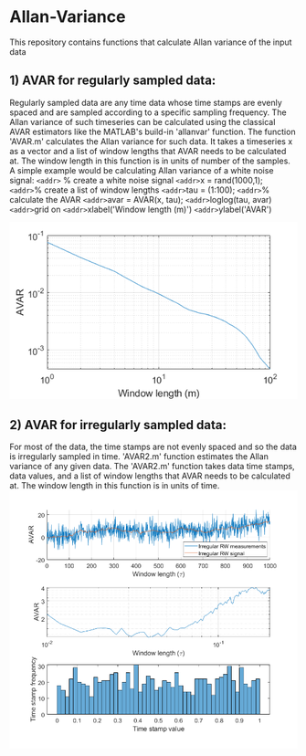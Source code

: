 # Allan-Variance
This repository contains functions that calculate Allan variance of the input data

## 1) AVAR for regularly sampled data:
Regularly sampled data are any time data whose time stamps are evenly spaced and are sampled according to a specific sampling frequency. The Allan variance of such timeseries can be calculated using the classical AVAR estimators like the MATLAB's build-in 'allanvar' function. The function 'AVAR.m' calculates the Allan variance for such data. It takes a timeseries x as a vector and a list of window lengths that AVAR needs to be calculated at. The window length in this function is in units of number of the samples.
A simple example would be calculating Allan variance of a white noise signal:
`<addr>` % create a white noise signal
`<addr>`x = rand(1000,1);
`<addr>`% create a list of window lengths
`<addr>`tau = (1:100);
`<addr>`% calculate the AVAR 
`<addr>`avar = AVAR(x, tau);
`<addr>`loglog(tau, avar)
`<addr>`grid on
`<addr>`xlabel('Window length (m)')
`<addr>`ylabel('AVAR')


![](regular_example.png)


## 2) AVAR for irregularly sampled data:
For most of the data, the time stamps are not evenly spaced and so the data is irregularly sampled in time. 'AVAR2.m' function estimates the Allan variance of any given data. The 'AVAR2.m' function takes data time stamps, data values, and a list of window lengths that AVAR needs to be calculated at. The window length in this function is in units of time.
![](irregular_example.png)


